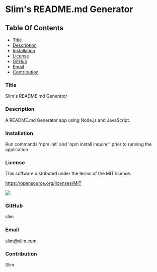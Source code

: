 # Slim's README.md Generator


## Table Of Contents
- [Title](#title)
- [Description](#description)
- [Installation](#installation)
- [License](#license)
- [GitHub](#github)
- [Email](#email)
- [Contribution](#contribution)

### Title
Slim's README.md Generator

### Description
A README.md Generator app using Node.js and JavaScript.

### Installation
Run commands 'npm init' and 'npm install inquirer' prior to running the application.

### License
This software distributed under the terms of the MIT license.

<a href='https://opensource.org/licenses/MIT'>https://opensource.org/licenses/MIT</a>

<a href='https://img.shields.io/badge/License-MIT-blueviolet'><img src='https://img.shields.io/badge/License-MIT-blueviolet'></a>

### GitHub
slim

### Email
slim@slim.com

### Contribution
Slim

